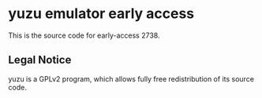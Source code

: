 yuzu emulator early access
=============

This is the source code for early-access 2738.

## Legal Notice

yuzu is a GPLv2 program, which allows fully free redistribution of its source code.